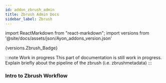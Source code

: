 ```yaml
---
id: addon_zbrush_admin
title: Zbrush Admin Docs
sidebar_label: Zbrush
---
```

import ReactMarkdown from "react-markdown";
import versions from '@site/docs/assets/json/Ayon_addons_version.json'

<ReactMarkdown>
{versions.Zbrush_Badge}
</ReactMarkdown>

:::note Work in progress
This part of documentation is still work in progress.
Explain briefly about the pipeline of the zbrush (i.e. zbrushmetadata)
:::

### Intro to Zbrush Workflow
